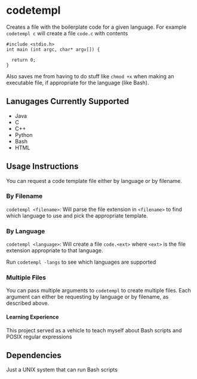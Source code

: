 # codetempl
Creates a file with the boilerplate code for a given language. For example `codetempl c` will create a file `code.c` with contents
```
#include <stdio.h>
int main (int argc, char* argv[]) {

  return 0;
}
```
Also saves me from having to do stuff like `chmod +x` when making an executable file, if appropriate for the language (like Bash).

## Lanugages Currently Supported
- Java
- C
- C++
- Python
- Bash
- HTML

## Usage Instructions
You can request a code template file either by language or by filename.

### By Filename
`codetempl <filename>`: Will parse the file extension in `<filename>` to find which language to use and pick the appropriate template.

### By Language
`codetempl <language>`: Will create a file `code.<ext>` where `<ext>` is the file extension appropriate to that language.

Run `codetempl -langs` to see which languages are supported

### Multiple Files
You can pass multiple arguments to `codetempl` to create multiple files. Each argument can either be requesting by language or by filename, as described
above.

#### Learning Experience
This project served as a vehicle to teach myself about Bash scripts and POSIX regular expressions

## Dependencies
Just a UNIX system that can run Bash scripts
